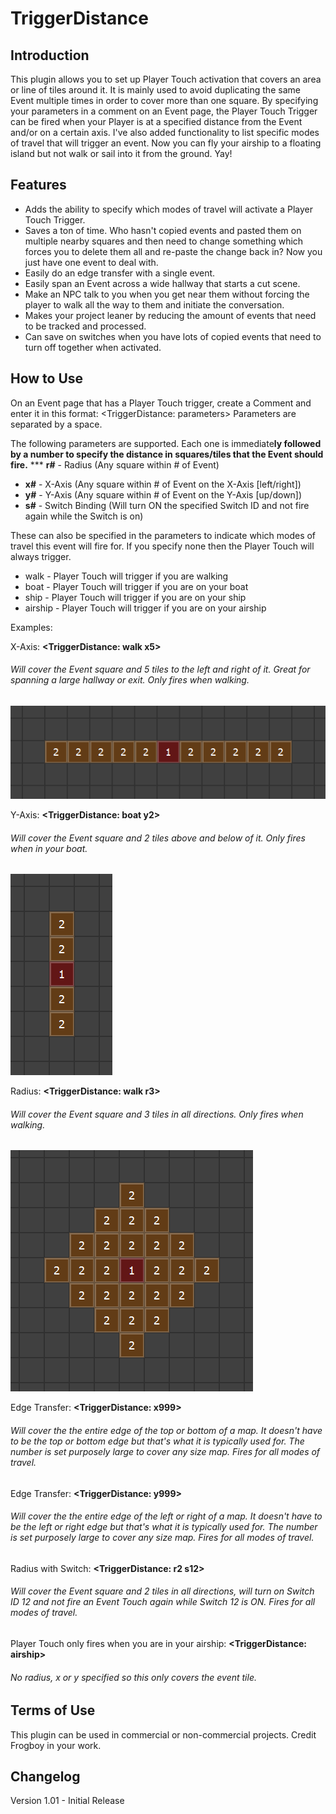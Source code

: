 # TriggerDistance

## Introduction

This plugin allows you to set up Player Touch activation that covers an area or line of tiles around it. It is mainly used to avoid duplicating the same Event multiple times in order to cover more than one square. By specifying your parameters in a comment on an Event page, the Player Touch Trigger can be fired when your Player is at a specified distance from the Event and/or on a certain axis. I've also added functionality to list specific modes of travel that will trigger an event. Now you can fly your airship to a floating island but not walk or sail into it from the ground. Yay!


## Features
* Adds the ability to specify which modes of travel will activate a Player Touch Trigger.
* Saves a ton of time. Who hasn't copied events and pasted them on multiple nearby squares and then need to change something which forces you to delete them all and re-paste the change back in? Now you just have one event to deal with.
* Easily do an edge transfer with a single event.
* Easily span an Event across a wide hallway that starts a cut scene.
* Make an NPC talk to you when you get near them without forcing the player to walk all the way to them and initiate the conversation.
* Makes your project leaner by reducing the amount of events that need to be tracked and processed.
* Can save on switches when you have lots of copied events that need to turn off together when activated.

## How to Use

On an Event page that has a Player Touch trigger, create a Comment and enter it in this format: <TriggerDistance: parameters>
Parameters are separated by a space.

The following parameters are supported. Each one is immediate**ly followed by a number to specify the distance in squares/tiles that the Event should fire.**
*** **r#** - Radius (Any square within # of Event)
* **x#** - X-Axis (Any square within # of Event on the X-Axis [left/right])
* **y#** - Y-Axis (Any square within # of Event on the Y-Axis [up/down])
* **s#** - Switch Binding (Will turn ON the specified Switch ID and not fire again while the Switch is on)

These can also be specified in the parameters to indicate which modes of travel this event will fire for. If you specify none then the Player Touch will always trigger.
* walk - Player Touch will trigger if you are walking
* boat - Player Touch will trigger if you are on your boat
* ship - Player Touch will trigger if you are on your ship
* airship - Player Touch will trigger if you are on your airship

Examples:

X-Axis: **<TriggerDistance: walk x5>**
###### Will cover the Event square and 5 tiles to the left and right of it. Great for spanning a large hallway or exit. Only fires when walking.

![X-Axis](img/snap1.png)

Y-Axis: **<TriggerDistance: boat y2>**
###### Will cover the Event square and 2 tiles above and below of it. Only fires when in your boat.

![Y-Axis](img/snap2.png)

Radius: **<TriggerDistance: walk r3>**
###### Will cover the Event square and 3 tiles in all directions. Only fires when walking.

![Radius](img/snap3.png)

Edge Transfer: **<TriggerDistance: x999>**
###### Will cover the the entire edge of the top or bottom of a map. It doesn't have to be the top or bottom edge but that's what it is typically used for. The number is set purposely large to cover any size map. Fires for all modes of travel.

Edge Transfer: **<TriggerDistance: y999>**
###### Will cover the the entire edge of the left or right of a map. It doesn't have to be the left or right edge but that's what it is typically used for. The number is set purposely large to cover any size map. Fires for all modes of travel.

Radius with Switch: **<TriggerDistance: r2 s12>**
###### Will cover the Event square and 2 tiles in all directions, will turn on Switch ID 12 and not fire an Event Touch again while Switch 12 is ON. Fires for all modes of travel.

Player Touch only fires when you are in your airship: **<TriggerDistance: airship>**
###### No radius, x or y specified so this only covers the event tile.


## Terms of Use

This plugin can be used in commercial or non-commercial projects.
Credit Frogboy in your work.


## Changelog

Version 1.01 - Initial Release
